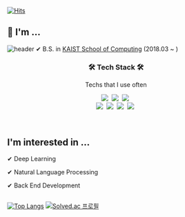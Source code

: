 <!--
**BlueJeans98/BlueJeans98** is a ✨ _special_ ✨ repository because its `README.md` (this file) appears on your GitHub profile.

Here are some ideas to get you started:

- 🔭 I’m currently working on ...
- 🌱 I’m currently learning ...
- 👯 I’m looking to collaborate on ...
- 🤔 I’m looking for help with ...
- 💬 Ask me about ...
- 📫 How to reach me: ...
- 😄 Pronouns: ...
- ⚡ Fun fact: ...
-->

[![Hits](https://hits.seeyoufarm.com/api/count/incr/badge.svg?url=https%3A%2F%2Fgithub.com%2FBlueJeans98&count_bg=%238CD3FF&title_bg=%23009DFF&icon=&icon_color=%23E7E7E7&title=hits&edge_flat=false)](https://hits.seeyoufarm.com)

## 👋 I'm ...

![header](https://capsule-render.vercel.app/api?type=Slice&&color=0067A3&height=200&section=header&text=JinSeok%20Kim&fontSize=60)
✔ B.S. in [KAIST School of Computing](https://cs.kaist.ac.kr/) (2018.03 ~ )

<h3 align="center">🛠 Tech Stack 🛠</h3>

<p align="center"> Techs that I use often </p>

<p align="center">
  <img src="https://img.shields.io/badge/C-A8B9CC?style=flat-square&logo=C&logoColor=white"/></a>&nbsp 
  <img src="https://img.shields.io/badge/Python-3766AB?style=flat-square&logo=Python&logoColor=white"/></a>&nbsp 
  <img src="https://img.shields.io/badge/Java-007396?style=flat-square&logo=Java&logoColor=white"/></a>&nbsp 
  <br>
  <img src="https://img.shields.io/badge/HTML5-E34F26?style=flat-square&logo=HTML5&logoColor=white"/></a>&nbsp
  <img src="https://img.shields.io/badge/CSS-1572B6?style=flat-square&logo=CSS3&logoColor=white"/></a>&nbsp
  <img src="https://img.shields.io/badge/Javascript-ffb13b?style=flat-square&logo=javascript&logoColor=white"/></a>&nbsp 
  <img src="https://img.shields.io/badge/Node.js-339933?style=flat-square&logo=Node.js&logoColor=white"/></a>&nbsp
</p>
<br>

## I'm interested in ...
✔ Deep Learning   

✔ Natural Language Processing   

✔ Back End Development

##

[![Top Langs](https://github-readme-stats.vercel.app/api/top-langs/?username=BlueJeans98&layout=compact&theme=dark)](https://github.com/anuraghazra/github-readme-stats)
[![Solved.ac
프로필](http://mazassumnida.wtf/api/generate_badge?boj=jsk0821)](https://solved.ac/{handle})
